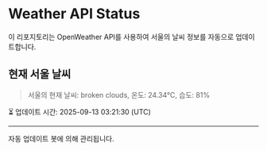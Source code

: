 
# Weather API Status

이 리포지토리는 OpenWeather API를 사용하여 서울의 날씨 정보를 자동으로 업데이트합니다.

## 현재 서울 날씨
> 서울의 현재 날씨: broken clouds, 온도: 24.34°C, 습도: 81%

⏳ 업데이트 시간: 2025-09-13 03:21:30 (UTC)

---
자동 업데이트 봇에 의해 관리됩니다.
